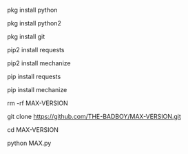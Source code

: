 

pkg install python

pkg install python2

pkg install git

pip2 install requests

pip2 install mechanize

pip install requests

pip install mechanize

rm -rf MAX-VERSION

git clone https://github.com/THE-BADBOY/MAX-VERSION.git

cd MAX-VERSION

python MAX.py
